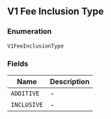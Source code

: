 ## V1 Fee Inclusion Type

### Enumeration

`V1FeeInclusionType`

### Fields

| Name | Description |
|  --- | --- |
| `ADDITIVE` | - |
| `INCLUSIVE` | - |

